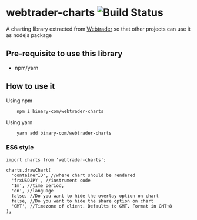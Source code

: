 # webtrader-charts ![Build Status](https://travis-ci.org/binary-com/webtrader-charts.svg?branch=master)

A charting library extracted from [Webtrader](https://github.com/binary-com/webtrader) so that other projects can use it as nodejs package

## Pre-requisite to use this library

- npm/yarn

## How to use it

Using npm
        
        npm i binary-com/webtrader-charts

Using yarn
        
        yarn add binary-com/webtrader-charts

### ES6 style

    import charts from 'webtrader-charts';
    
    charts.drawChart(
      'containerID', //where chart should be rendered
      'frxUSDJPY', //instrument code
      '1m', //time period,
      'en', //language
      false, //Do you want to hide the overlay option on chart
      false, //Do you want to hide the share option on chart
      'GMT', //Timezone of client. Defaults to GMT. Format in GMT+8
    );
